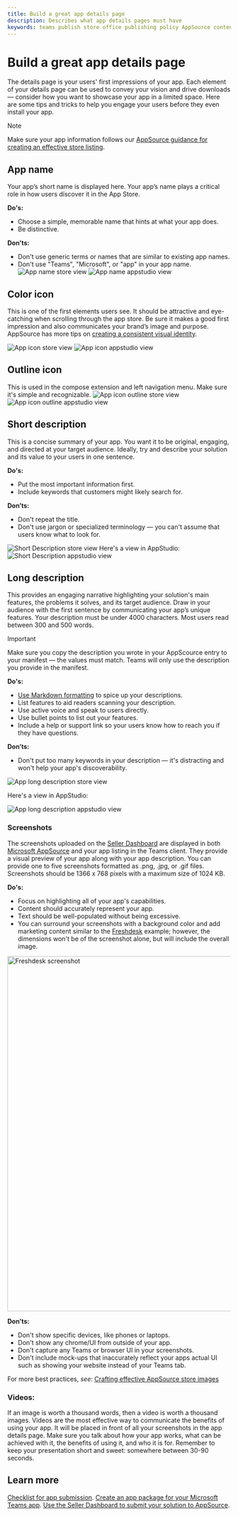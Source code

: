 ```yaml
---
title: Build a great app details page 
description: Describes what app details pages must have 
keywords: teams publish store office publishing policy AppSource content
---
```

# Build a great app details page 

The details page is your users' first impressions of your app. Each element of your details page can be used to convey your vision and drive downloads — consider how you want to showcase your app in a limited space. Here are some tips and tricks to help you engage your users before they even install your app.

> [!NOTE] 
> Make sure your app information follows our [AppSource guidance for creating an effective store listing](/office/dev/store/create-effective-office-store-listings).

## App name
Your app’s short name is displayed here. Your app’s name plays a critical role in how users discover it in the App Store. 

**Do's:** 
* Choose a simple, memorable name that hints at what your app does. 
* Be distinctive.

**Don'ts:**
* Don't use generic terms or names that are similar to existing app names.
* Don't use "Teams", "Microsoft", or "app" in your app name.
![App name store view](~/assets/images/store-detail-page/AppName-02.png)
![App name appstudio view](~/assets/images/store-detail-page/AppName-01.png)

## Color icon 
This is one of the first elements users see. It should be attractive and eye-catching when scrolling through the app store. Be sure it makes a good first impression and also communicates your brand’s image and purpose. 
AppSource has more tips on [creating a consistent visual identity](/office/dev/store/create-effective-office-store-listings#create-a-consistent-visual-identity).

![App icon store view](~/assets/images/store-detail-page/AppIcon-02.png)
![App icon appstudio view](~/assets/images/store-detail-page/AppIcon-01.png)

## Outline icon
This is used in the compose extension and left navigation menu. Make sure it's simple and recognizable.
![App icon outline store view](~/assets/images/store-detail-page/AppIconOutline-02.png)
![App icon outline appstudio view](~/assets/images/store-detail-page/AppIconOutline-01.png)

## Short description
This is a concise summary of your app. You want it to be original, engaging, and directed at your target audience. Ideally, try and describe your solution and its value to your users in one sentence.

**Do's:**
* Put the most important information first.
* Include keywords that customers might likely search for.

**Don’ts:**
* Don't repeat the title.
* Don't use jargon or specialized terminology — you can't assume that users know what to look for.

![Short Description store view](~/assets/images/store-detail-page/ShortDescription-02.png)
Here's a view in AppStudio:
![Short Description  appstudio view](~/assets/images/store-detail-page/ShortDescription-01.png)

## Long description
This provides an engaging narrative highlighting your solution's main features, the problems it solves, and its target audience. Draw in your audience with the first sentence by communicating your app’s unique features. Your description must be under 4000 characters. Most users read between 300 and 500 words.

>[!IMPORTANT]
> Make sure you copy the description you wrote in your AppScource entry to your manifest — the values must match. Teams will only use the description you provide in the manifest.

**Do's:** 
* [Use Markdown formatting](https://support.office.com/article/use-markdown-formatting-in-teams-4d10bd65-55e2-4b2d-a1f3-2bebdcd2c772) to spice up your descriptions.  
* List features to aid readers scanning your description.
* Use active voice and speak to users directly.
* Use bullet points to list out your features.
* Include a help or support link so your users know how to reach you if they have questions. 

**Don’ts:**
* Don't put too many keywords in your description — it's distracting and won't help your app's discoverability.

![App long description store view](~/assets/images/store-detail-page/LongDescription-02.png)

Here's a view in AppStudio:

![App long description appstudio view](~/assets/images/store-detail-page/LongDescription-01.png)

### Screenshots 
The screenshots uploaded on the [Seller Dashboard](https://sellerdashboard.microsoft.com/Registration) are displayed in both [Microsoft AppSource](https://appsource.microsoft.com/marketplace/apps?product=office%3Bteams&page=1) and your app listing in the Teams client. They provide a visual preview of your app along with your app description.
You can provide one to five screenshots formatted as .png, .jpg, or .gif files. Screenshots should be 1366 x 768 pixels with a maximum size of 1024 KB.

**Do's:**
* Focus on highlighting all of your app's capabilities.
* Content should accurately represent your app. 
* Text should be well-populated without being excessive.
* You can surround your screenshots with a background color and add marketing content similar to the [Freshdesk](https://appsource.microsoft.com/product/office/WA104381505?src=office&tab=Overview) example; however, the dimensions won't be of the screenshot alone, but will include the overall image.

<img width="800px" title="Freshdesk screenshot" src="~/assets/images/freshdesk.png" />

**Don'ts:** 
* Don't show specific devices, like phones or laptops.
* Don't show any chrome/UI from outside of your app.
* Don't capture any Teams or browser UI in your screenshots.
* Don't include mock-ups that inaccurately reflect your apps actual UI such as showing your website instead of your Teams tab.

For more best practices, *see*: [Crafting effective AppSource store images](/office/dev/store/craft-effective-appsource-store-images)

### Videos:

If an image is worth a thousand words, then a video is worth a thousand images.
Videos are the most effective way to communicate the benefits of using your app. It will be placed in front of all your screenshots in the app details page. Make sure you talk about how your app works, what can be achieved with it, the benefits of using it, and who it is for. Remember to keep your presentation short and sweet: somewhere between 30-90 seconds.

## Learn more
[Checklist for app submission](./deploy-and-publish/office-store-checklist.md).
[Create an app package for your Microsoft Teams app](./build-and-test/apps-package.md).
[Use the Seller Dashboard to submit your solution to AppSource](/office/dev/store/use-the-seller-dashboard-to-submit-to-the-office-store).
